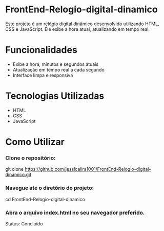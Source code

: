 # FrontEnd-Relogio-digital-dinamico
Este projeto é um relógio digital dinâmico desenvolvido utilizando HTML, CSS e JavaScript. Ele exibe a hora atual, atualizando em tempo real.

# Funcionalidades

- Exibe a hora, minutos e segundos atuais
- Atualização em tempo real a cada segundo
- Interface limpa e responsiva

# Tecnologias Utilizadas

- HTML
- CSS
- JavaScript

# Como Utilizar

### Clone o repositório:
git clone https://github.com/jessicalira1001/FrontEnd-Relogio-digital-dinamico.git

### Navegue até o diretório do projeto:
cd FrontEnd-Relogio-digital-dinamico

### Abra o arquivo index.html no seu navegador preferido.

Status: Concluído
